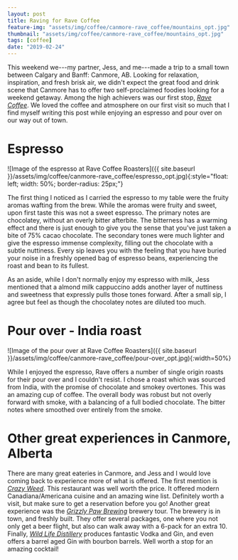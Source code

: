 ```yaml
---
layout: post
title: Raving for Rave Coffee
feature-img: "assets/img/coffee/canmore-rave_coffee/mountains_opt.jpg"
thumbnail: "assets/img/coffee/canmore-rave_coffee/mountains_opt.jpg"
tags: [coffee]
date: "2019-02-24"
---
```



This weekend we---my partner, Jess, and me---made a trip to a small town between Calgary and Banff: Canmore, AB. Looking for relaxation, inspiration, and fresh brisk air, we didn't expect the great food and drink scene that Canmore has to offer two self-proclaimed foodies looking for a weekend getaway. Among the high achievers was our first stop, [*Rave Coffee*](https://www.ravecoffee.ca/). We loved the coffee and atmosphere on our first visit so much that I find myself writing this post while enjoying an espresso and pour over on our way out of town.

# Espresso

![Image of the espresso at Rave Coffee Roasters]({{ site.baseurl }}/assets/img/coffee/canmore-rave_coffee/espresso_opt.jpg){:style="float: left; width: 50%; border-radius: 25px;"}


The first thing I noticed as I carried the espresso to my table were the fruity aromas wafting from the brew. While the aromas were fruity and sweet, upon first taste this was not a sweet espresso. The primary notes are chocolatey, without an overly bitter afterbite. The bitterness has a warming effect and there is just enough to give you the sense that you've just taken a bite of 75% cacao chocolate. The secondary tones were much lighter and give the espresso immense complexity, filling out the chocolate with a subtle nuttiness. Every sip leaves you with the feeling that you have buried your noise in a freshly opened bag of espresso beans, experiencing the roast and bean to its fullest.

As an aside, while I don't normally enjoy my espresso with milk, Jess mentioned that a almond milk cappuccino adds another layer of nuttiness and sweetness that expressly pulls those tones forward. After a small sip, I agree but feel as though the chocolatey notes are diluted too much.

<!-- Smell is fruity -->

<!-- - Some Bitter, but warming -->
<!-- - Chocolatey  -->
<!-- - nutey -->
<!-- - lite/not heavy -->
<!-- - No acidic notes -->
<!-- - tones -->
<!-- - you experience the bean -->


# Pour over - India roast

![Image of the pour over at Rave Coffee Roasters]({{ site.baseurl }}/assets/img/coffee/canmore-rave_coffee/pour-over_opt.jpg){:width=50%}


While I enjoyed the espresso, Rave offers a number of single origin roasts for their pour over and I couldn't resist. I chose a roast which was sourced from India, with the promise of chocolate and smokey overtones. This was an amazing cup of coffee. The overall body was robust but not overly forward with smoke, with a balancing of a full bodied chocolate. The bitter notes where smoothed over entirely from the smoke.


<!-- - Deep and complex -->
<!-- - Full of choclatey bitter notes smoothed over by a full and glorious smoke. -->

# Other great experiences in Canmore, Alberta


There are many great eateries in Canmore, and Jess and I would love coming back to experience more of what is offered. The first mention is [*Crazy Weed*](https://crazyweed.ca/). This restaurant was well worth the price. It offered modern Canadiana/Americana cuisine and an amazing wine list. Definitely worth a visit, but make sure to get a reservation before you go! Another great experience was the [*Grizzly Paw Brewing*](https://www.thegrizzlypaw.com/) brewery tour. The brewery is in town, and freshly built. They offer several packages, one where you not only get a beer flight, but also can walk away with a 6-pack for an extra 10. Finally, [*Wild Life Distillery*](https://www.wildlifedistillery.ca/) produces fantastic Vodka and Gin, and even offers a barrel aged Gin with bourbon barrels. Well worth a stop for an amazing cocktail!





